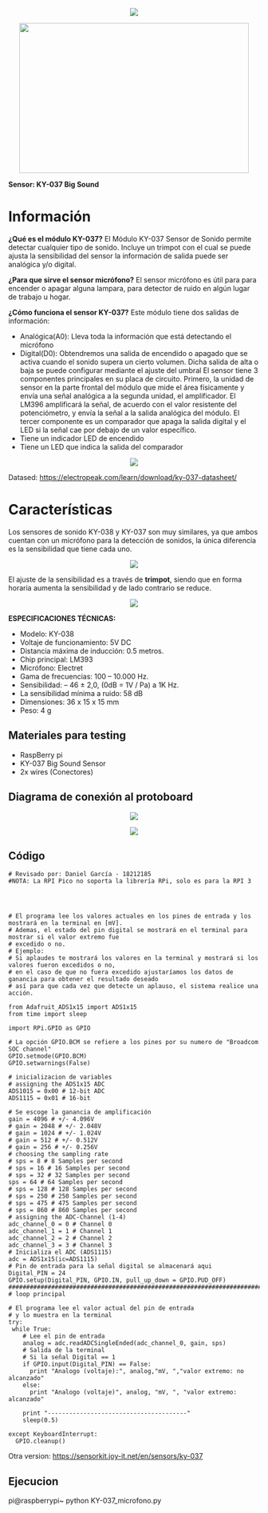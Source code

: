 <p align="center"><img src="https://user-images.githubusercontent.com/2523851/143512880-d3d82c2c-cdc0-4f9d-ba33-f2233f813c73.png"> </p>
  
<p align="center"><img width="460" height="300" src="KY-038 Sensor Microfono 1.jpg"></p>

**Sensor: KY-037 Big Sound**

# Información

**¿Qué es el módulo KY-037?**
El Módulo KY-037 Sensor de Sonido  permite detectar cualquier tipo de sonido. Incluye un trimpot con el cual se puede ajusta la sensibilidad del sensor la información de salida puede ser analógica y/o digital.

**¿Para que sirve el sensor micrófono?**
El sensor micrófono es útil para para encender o apagar alguna lampara, para detector de ruido en algún lugar de trabajo u hogar.

**¿Cómo funciona el sensor KY-037?**
Este módulo tiene dos salidas de información:
- Analógica(A0): Lleva toda la información que está detectando el micrófono
- Digital(D0): Obtendremos una salida de encendido o apagado que se activa cuando el sonido supera un cierto volumen. Dicha salida de alta o baja se puede configurar mediante el ajuste del umbral
El sensor tiene 3 componentes principales en su placa de circuito. Primero, la unidad de sensor en la parte frontal del módulo que mide el área físicamente y envía una señal analógica a la segunda unidad, el amplificador. El LM396 amplificará la señal, de acuerdo con el valor resistente del potenciómetro, y envía la señal a la salida analógica del módulo. El tercer componente es un comparador que apaga la salida digital y el LED si la señal cae por debajo de un valor específico.
- Tiene un indicador LED de encendido
- Tiene un LED que indica la salida del comparador

<p align="center"><img src="KY-038 Sensor Microfono 2.jpg"></p>

Datased: https://electropeak.com/learn/download/ky-037-datasheet/

# Características

Los sensores de sonido KY-038 y KY-037 son muy similares, ya que ambos cuentan con un micrófono para la detección de sonidos, la única diferencia es la sensibilidad que tiene cada uno.

<p align="center"><img src="KY-038 Sensor Microfono 4.PNG"></p>

El ajuste de la sensibilidad es a través de **trimpot**, siendo que en forma horaria aumenta la sensibilidad y de lado contrario se reduce.

</p> <p align="center"><img src="KY-038 Sensor Microfono 5.jpg"></p>

**ESPECIFICACIONES TÉCNICAS:**
- Modelo: KY-038
- Voltaje de funcionamiento: 5V DC
- Distancia máxima de inducción: 0.5 metros.
- Chip principal: LM393
- Micrófono: Electret
- Gama de frecuencias: 100 – 10.000 Hz.
- Sensibilidad: – 46 ± 2,0, (0dB = 1V / Pa) a 1K Hz.
- La sensibilidad mínima a ruido: 58 dB
- Dimensiones: 36 x 15 x 15 mm
- Peso: 4 g


## Materiales para testing
- RaspBerry pi
- KY-037 Big Sound Sensor
- 2x wires (Conectores)

## Diagrama de conexión al protoboard

<p align="center"><img src="KY-038 Sensor Microfono 6.PNG"></p>

<p align="center"><img src="KY-038 Sensor Microfono 7.PNG"></p>

## Código
```
# Revisado por: Daniel García - 18212185
#NOTA: La RPI Pico no soporta la librería RPi, solo es para la RPI 3




# El programa lee los valores actuales en los pines de entrada y los mostrará en la terminal en [mV].
# Ademas, el estado del pin digital se mostrará en el terminal para mostrar si el valor extremo fue
# excedido o no.
# Ejemplo:
# Si aplaudes te mostrará los valores en la terminal y mostrará si los valores fueron excedidos o no,
# en el caso de que no fuera excedido ajustaríamos los datos de ganancia para obtener el resultado deseado
# así para que cada vez que detecte un aplauso, el sistema realice una acción.

from Adafruit_ADS1x15 import ADS1x15
from time import sleep

import RPi.GPIO as GPIO

# La opción GPIO.BCM se refiere a los pines por su numero de "Broadcom SOC channel"
GPIO.setmode(GPIO.BCM)
GPIO.setwarnings(False)

# inicializacion de variables
# assigning the ADS1x15 ADC
ADS1015 = 0x00 # 12-bit ADC
ADS1115 = 0x01 # 16-bit

# Se escoge la ganancia de amplificación
gain = 4096 # +/- 4.096V
# gain = 2048 # +/- 2.048V
# gain = 1024 # +/- 1.024V
# gain = 512 # +/- 0.512V
# gain = 256 # +/- 0.256V
# choosing the sampling rate
# sps = 8 # 8 Samples per second
# sps = 16 # 16 Samples per second
# sps = 32 # 32 Samples per second
sps = 64 # 64 Samples per second
# sps = 128 # 128 Samples per second
# sps = 250 # 250 Samples per second
# sps = 475 # 475 Samples per second
# sps = 860 # 860 Samples per second
# assigning the ADC-Channel (1-4)
adc_channel_0 = 0 # Channel 0
adc_channel_1 = 1 # Channel 1
adc_channel_2 = 2 # Channel 2
adc_channel_3 = 3 # Channel 3
# Inicializa el ADC (ADS1115)
adc = ADS1x15(ic=ADS1115)
# Pin de entrada para la señal digital se almacenará aqui
Digital_PIN = 24
GPIO.setup(Digital_PIN, GPIO.IN, pull_up_down = GPIO.PUD_OFF)
#############################################################################################################
# loop principal

# El programa lee el valor actual del pin de entrada
# y lo muestra en la terminal
try:
 while True:
    # Lee el pin de entrada
    analog = adc.readADCSingleEnded(adc_channel_0, gain, sps)
    # Salida de la terminal
    # Si la señal Digital == 1
    if GPIO.input(Digital_PIN) == False:
      print "Analogo (voltaje):", analog,"mV, ","valor extremo: no alcanzado"
    else:
      print "Analogo (voltaje)", analog, "mV, ", "valor extremo: alcanzado"
    
    print "---------------------------------------"
    sleep(0.5)

except KeyboardInterrupt:
  GPIO.cleanup()

```
Otra version: https://sensorkit.joy-it.net/en/sensors/ky-037

## Ejecucion
pi@raspberrypi~ python KY-037_microfono.py
